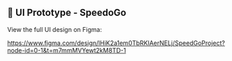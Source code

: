 ## 🎨 UI Prototype - SpeedoGo

View the full UI design on Figma:

https://www.figma.com/design/lHiK2a1em0TbRKlAerNELj/SpeedGoProject?node-id=0-1&t=m7mmMVYewt2kM8TD-1

